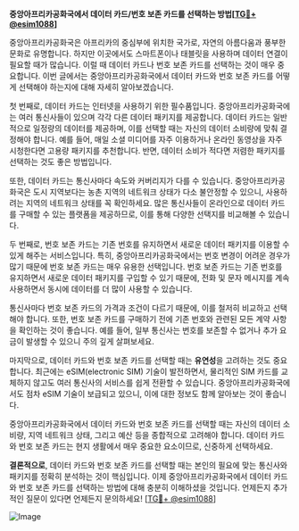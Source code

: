 **중앙아프리카공화국에서 데이터 카드/번호 보존 카드를 선택하는 방법[[TG💪+ @esim1088](https://t.me/s/esim1088)]**

중앙아프리카공화국은 아프리카의 중심부에 위치한 국가로, 자연의 아름다움과 풍부한 문화로 유명합니다. 하지만 이곳에서도 스마트폰이나 태블릿을 사용하며 데이터 연결이 필요할 때가 많습니다. 이럴 때 데이터 카드나 번호 보존 카드를 선택하는 것이 매우 중요합니다. 이번 글에서는 중앙아프리카공화국에서 데이터 카드와 번호 보존 카드를 어떻게 선택해야 하는지에 대해 자세히 알아보겠습니다.

첫 번째로, 데이터 카드는 인터넷을 사용하기 위한 필수품입니다. 중앙아프리카공화국에는 여러 통신사들이 있으며 각각 다른 데이터 패키지를 제공합니다. 데이터 카드는 일반적으로 일정량의 데이터를 제공하며, 이를 선택할 때는 자신의 데이터 소비량에 맞춰 결정해야 합니다. 예를 들어, 매일 소셜 미디어를 자주 이용하거나 온라인 동영상을 자주 시청한다면 고용량 패키지를 추천합니다. 반면, 데이터 소비가 적다면 저렴한 패키지를 선택하는 것도 좋은 방법입니다.

또한, 데이터 카드는 통신사마다 속도와 커버리지가 다를 수 있습니다. 중앙아프리카공화국은 도시 지역보다는 농촌 지역의 네트워크 상태가 다소 불안정할 수 있으니, 사용하려는 지역의 네트워크 상태를 꼭 확인하세요. 많은 통신사들이 온라인으로 데이터 카드를 구매할 수 있는 플랫폼을 제공하므로, 이를 통해 다양한 선택지를 비교해볼 수 있습니다.

두 번째로, 번호 보존 카드는 기존 번호를 유지하면서 새로운 데이터 패키지를 이용할 수 있게 해주는 서비스입니다. 특히, 중앙아프리카공화국에서는 번호 변경이 어려운 경우가 많기 때문에 번호 보존 카드는 매우 유용한 선택입니다. 번호 보존 카드는 기존 번호를 유지하면서 새로운 데이터 패키지를 구입할 수 있기 때문에, 전화 및 문자 메시지를 계속 사용하면서 동시에 데이터를 더 많이 사용할 수 있습니다.

통신사마다 번호 보존 카드의 가격과 조건이 다르기 때문에, 이를 철저히 비교하고 선택해야 합니다. 또한, 번호 보존 카드를 구매하기 전에 기존 번호와 관련된 모든 계약 사항을 확인하는 것이 좋습니다. 예를 들어, 일부 통신사는 번호를 보존할 수 없거나 추가 요금이 발생할 수 있으니 주의 깊게 살펴보세요.

마지막으로, 데이터 카드와 번호 보존 카드를 선택할 때는 **유연성**을 고려하는 것도 중요합니다. 최근에는 eSIM(electronic SIM) 기술이 발전하면서, 물리적인 SIM 카드를 교체하지 않고도 여러 통신사의 서비스를 쉽게 전환할 수 있습니다. 중앙아프리카공화국에서도 점차 eSIM 기술이 보급되고 있으니, 이에 대한 정보도 함께 알아보는 것이 좋습니다.

중앙아프리카공화국에서 데이터 카드와 번호 보존 카드를 선택할 때는 자신의 데이터 소비량, 지역 네트워크 상태, 그리고 예산 등을 종합적으로 고려해야 합니다. 데이터 카드와 번호 보존 카드는 현지 생활에서 매우 중요한 요소이므로, 신중하게 선택하세요.

**결론적으로**, 데이터 카드와 번호 보존 카드를 선택할 때는 본인의 필요에 맞는 통신사와 패키지를 정확히 분석하는 것이 핵심입니다. 이제 중앙아프리카공화국에서 데이터 카드와 번호 보존 카드를 선택하는 방법에 대해 충분히 이해하셨을 것입니다. 언제든지 추가적인 질문이 있다면 언제든지 문의하세요! [[TG💪+ @esim1088](https://t.me/s/esim1088)]

![Image](https://i.postimg.cc/Y0z9fWf4/image.png)